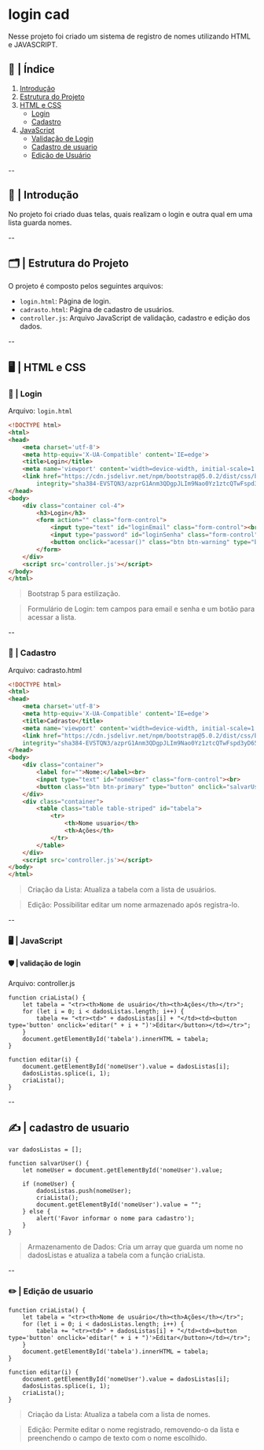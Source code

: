 # login cad

Nesse projeto foi criado um sistema de registro de nomes utilizando HTML e JAVASCRIPT.

 ## 🔗 | Índice 

1. [Introdução](#🚀-|-Introdução)
2. [Estrutura do Projeto](#Estrutura-do-projeto)
3. [HTML e CSS](#Html-e-css)
   - [Login](#Login)
   - [Cadastro](#Cadastro)
4. [JavaScript](#Javascript)
   - [Validação de Login](#Validação-de-login)
   - [Cadastro de usuario](#Cadastro-de-usuario)
   - [Edição de Usuário](#Edição-de-usuário)

--

## 🚀 | Introdução

No projeto foi criado duas telas, quais realizam o login e outra qual em uma lista guarda nomes.

--

## 🗂️ | Estrutura do Projeto

O projeto é composto pelos seguintes arquivos:
- `login.html`: Página de login.
- `cadrasto.html`: Página de cadastro de usuários.
- `controller.js`: Arquivo JavaScript de validação, cadastro e edição dos dados.

--

## 🖥️ | HTML e CSS

### 🔑 | Login

Arquivo: `login.html`


```html
<!DOCTYPE html>
<html>
<head>
    <meta charset='utf-8'>
    <meta http-equiv='X-UA-Compatible' content='IE=edge'>
    <title>Login</title>
    <meta name='viewport' content='width=device-width, initial-scale=1'>
    <link href="https://cdn.jsdelivr.net/npm/bootstrap@5.0.2/dist/css/bootstrap.min.css" rel="stylesheet"
        integrity="sha384-EVSTQN3/azprG1Anm3QDgpJLIm9Nao0Yz1ztcQTwFspd3yD65VohhpuuCOmLASjC" crossorigin="anonymous">
</head>
<body>
    <div class="container col-4">
        <h3>Login</h3>
        <form action="" class="form-control">
            <input type="text" id="loginEmail" class="form-control"><br>
            <input type="password" id="loginSenha" class="form-control"><br>
            <button onclick="acessar()" class="btn btn-warning" type="button">ACESSAR</button>
        </form>
    </div>    
    <script src='controller.js'></script>
</body>
</html>
```

>  Bootstrap 5 para estilização.

>  Formulário de Login: tem campos para email e senha e um botão para acessar a lista.

--

### 📝 | Cadastro

Arquivo: cadrasto.html


````html
<!DOCTYPE html>
<html>
<head>
    <meta charset='utf-8'>
    <meta http-equiv='X-UA-Compatible' content='IE=edge'>
    <title>Cadrasto</title>
    <meta name='viewport' content='width=device-width, initial-scale=1'>
    <link href="https://cdn.jsdelivr.net/npm/bootstrap@5.0.2/dist/css/bootstrap.min.css" rel="stylesheet"
    integrity="sha384-EVSTQN3/azprG1Anm3QDgpJLIm9Nao0Yz1ztcQTwFspd3yD65VohhpuuCOmLASjC" crossorigin="anonymous">
</head>
<body>
    <div class="container">
        <label for="">Nome:</label><br>
        <input type="text" id="nomeUser" class="form-control"><br>
        <button class="btn btn-primary" type="button" onclick="salvarUser()">SALVAR</button>
    </div>
    <div class="container">
        <table class="table table-striped" id="tabela">
            <tr>
                <th>Nome usuario</th>
                <th>Ações</th>
            </tr>
        </table>
    </div>
    <script src='controller.js'></script>
</body>
</html>
````

> Criação da Lista: Atualiza a tabela com a lista de usuários.

> Edição: Possibilitar editar um nome armazenado após registra-lo.

--
### 🖥️ | JavaScript



####  🛡️ | validação de login

Arquivo: controller.js

``` validação
function criaLista() {
    let tabela = "<tr><th>Nome de usuário</th><th>Ações</th></tr>";
    for (let i = 0; i < dadosListas.length; i++) {
        tabela += "<tr><td>" + dadosListas[i] + "</td><td><button type='button' onclick='editar(" + i + ")'>Editar</button></td></tr>";
    }
    document.getElementById('tabela').innerHTML = tabela;
}

function editar(i) {
    document.getElementById('nomeUser').value = dadosListas[i];
    dadosListas.splice(i, 1);
    criaLista();
}
````
--

## ✍️ | cadastro de usuario

````
var dadosListas = [];

function salvarUser() {
    let nomeUser = document.getElementById('nomeUser').value;

    if (nomeUser) {
        dadosListas.push(nomeUser);
        criaLista();
        document.getElementById('nomeUser').value = "";
    } else {
        alert('Favor informar o nome para cadastro');
    }
}
````

> Armazenamento de Dados: Cria um array que guarda um nome no dadosListas e atualiza a tabela com a função criaLista.

--

### ✏️ | Edição de usuario

````
function criaLista() {
    let tabela = "<tr><th>Nome de usuário</th><th>Ações</th></tr>";
    for (let i = 0; i < dadosListas.length; i++) {
        tabela += "<tr><td>" + dadosListas[i] + "</td><td><button type='button' onclick='editar(" + i + ")'>Editar</button></td></tr>";
    }
    document.getElementById('tabela').innerHTML = tabela;
}

function editar(i) {
    document.getElementById('nomeUser').value = dadosListas[i];
    dadosListas.splice(i, 1);
    criaLista();
}
````

> Criação da Lista: Atualiza a tabela com a lista de nomes.

> Edição: Permite editar o nome registrado, removendo-o da lista e preenchendo o campo de texto com o nome escolhido.